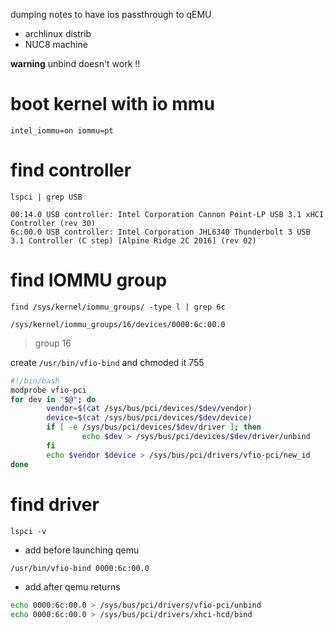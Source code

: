dumping notes to have ios passthrough to qEMU
- archlinux distrib
- NUC8 machine

**warning** unbind doesn't work !!

# boot kernel with io mmu 
`intel_iommu=on iommu=pt`
# find controller
`lspci | grep USB`
```
00:14.0 USB controller: Intel Corporation Cannon Point-LP USB 3.1 xHCI Controller (rev 30)
6c:00.0 USB controller: Intel Corporation JHL6340 Thunderbolt 3 USB 3.1 Controller (C step) [Alpine Ridge 2C 2016] (rev 02)
```

# find IOMMU group
`find /sys/kernel/iommu_groups/ -type l | grep 6c`
```
/sys/kernel/iommu_groups/16/devices/0000:6c:00.0
```
> group 16


create `/usr/bin/vfio-bind` and chmoded it 755
``` bash
#!/bin/bash
modprobe vfio-pci
for dev in "$@"; do
        vendor=$(cat /sys/bus/pci/devices/$dev/vendor)
        device=$(cat /sys/bus/pci/devices/$dev/device)
        if [ -e /sys/bus/pci/devices/$dev/driver ]; then
                echo $dev > /sys/bus/pci/devices/$dev/driver/unbind
        fi
        echo $vendor $device > /sys/bus/pci/drivers/vfio-pci/new_id
done
```

# find driver
`lspci -v`
- add before launching qemu

```bash
/usr/bin/vfio-bind 0000:6c:00.0
```

- add after qemu returns

```bash
echo 0000:6c:00.0 > /sys/bus/pci/drivers/vfio-pci/unbind
echo 0000:6c:00.0 > /sys/bus/pci/drivers/xhci-hcd/bind
```


